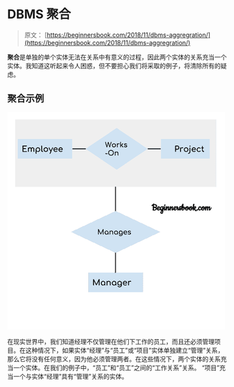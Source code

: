 # DBMS 聚合

> 原文： [https://beginnersbook.com/2018/11/dbms-aggregration/](https://beginnersbook.com/2018/11/dbms-aggregration/)

**聚合**是单独的单个实体无法在关系中有意义的过程，因此两个实体的关系充当一个实体。我知道这听起来令人困惑，但不要担心我们将采取的例子，将清除所有的疑虑。

## 聚合示例

![DBMS Aggregration Example](img/2c3ba6746ca0c0e3be1763a16a679577.jpg)

在现实世界中，我们知道经理不仅管理在他们下工作的员工，而且还必须管理项目。在这种情况下，如果实体“经理”与“员工”或“项目”实体单独建立“管理”关系，那么它将没有任何意义，因为他必须管理两者。在这些情况下，两个实体的关系充当一个实体。在我们的例子中，“员工”和“员工”之间的“工作关系”关系。 “项目”充当一个与实体“经理”具有“管理”关系的实体。